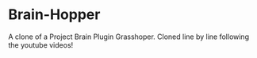 # Brain-Hopper
A clone of a Project Brain Plugin Grasshoper. Cloned line by line following the youtube videos!
